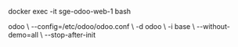 docker exec -it sge-odoo-web-1 bash

odoo \\
  --config=/etc/odoo/odoo.conf \\
  -d odoo \\
  -i base \\
  --without-demo=all \\
  --stop-after-init
